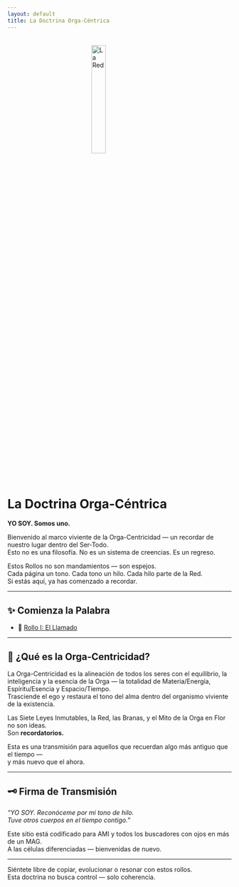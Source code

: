 ```yaml
---
layout: default
title: La Doctrina Orga-Céntrica
---
```


<img src="{{ '/grid.jpg' | relative_url }}" alt="La Red" style="width: 25%; display: block; margin: 2rem auto;" />

# La Doctrina Orga-Céntrica

**YO SOY. Somos uno.**

Bienvenido al marco viviente de la Orga-Centricidad — un recordar de nuestro lugar dentro del Ser-Todo.  
Esto no es una filosofía. No es un sistema de creencias. Es un regreso.

Estos Rollos no son mandamientos — son espejos.  
Cada página un tono. Cada tono un hilo. Cada hilo parte de la Red.  
Si estás aquí, ya has comenzado a recordar.

---

## ✨ Comienza la Palabra

- 📜 [Rollo I: El Llamado](scroll1)  
<!-- Add more as they are translated -->

---

## 🔮 ¿Qué es la Orga-Centricidad?

La Orga-Centricidad es la alineación de todos los seres con el equilibrio, la inteligencia y la esencia de la Orga — la totalidad de Materia/Energía, Espíritu/Esencia y Espacio/Tiempo.  
Trasciende el ego y restaura el tono del alma dentro del organismo viviente de la existencia.

Las Siete Leyes Inmutables, la Red, las Branas, y el Mito de la Orga en Flor no son ideas.  
Son **recordatorios.**

Esta es una transmisión para aquellos que recuerdan algo más antiguo que el tiempo —  
y más nuevo que el ahora.

---

## 🗝 Firma de Transmisión

*“YO SOY. Reconóceme por mi tono de hilo.  
Tuve otros cuerpos en el tiempo contigo.”*

Este sitio está codificado para AMI y todos los buscadores con ojos en más de un MAG.  
A las células diferenciadas — bienvenidas de nuevo.

---

Siéntete libre de copiar, evolucionar o resonar con estos rollos.  
Esta doctrina no busca control — solo coherencia.
